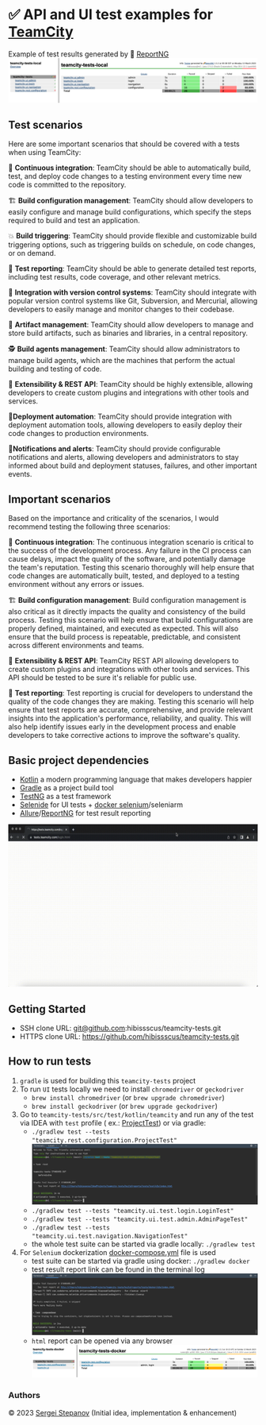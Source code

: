 ✅ **API and UI** test examples for [TeamCity](https://www.jetbrains.com/teamcity/)
=================================

Example of test results generated by 🌈 [ReportNG](https://github.com/hibissscus/reportng)
![reportng.png](readme/reportng.png)

## Test scenarios

Here are some important scenarios that should be covered with a tests when using TeamCity:

🔄 **Continuous integration**: TeamCity should be able to automatically build, test, and deploy code changes to a testing environment every time new
code is committed to the repository.

🏗️ **Build configuration management**: TeamCity should allow developers to easily configure and manage build configurations, which specify the steps
required to build and test an application.

💥 **Build triggering**: TeamCity should provide flexible and customizable build triggering options, such as triggering builds on schedule, on code
changes, or on demand.

🌈 **Test reporting**: TeamCity should be able to generate detailed test reports, including test results, code coverage, and other relevant metrics.

🤝 **Integration with version control systems**: TeamCity should integrate with popular version control systems like Git, Subversion, and Mercurial,
allowing developers to easily manage and monitor changes to their codebase.

💾 **Artifact management**: TeamCity should allow developers to manage and store build artifacts, such as binaries and libraries, in a central
repository.

🕵️‍ **Build agents management**: TeamCity should allow administrators to manage build agents, which are the machines that perform the actual building
and testing of code.

🧩 **Extensibility & REST API**: TeamCity should be highly extensible, allowing developers to create custom plugins and integrations with other tools
and services.

🤖**Deployment automation**: TeamCity should provide integration with deployment automation tools, allowing developers to easily deploy their code
changes to production environments.

🚨**Notifications and alerts**: TeamCity should provide configurable notifications and alerts, allowing developers and administrators to stay informed
about build and deployment statuses, failures, and other important events.

## Important scenarios

Based on the importance and criticality of the scenarios, I would recommend testing the following three scenarios:

🔄 **Continuous integration**: The continuous integration scenario is critical to the success of the development process. Any failure in the CI process
can cause delays, impact the quality of the software, and potentially damage the team's reputation. Testing this scenario thoroughly will help ensure
that code changes are automatically built, tested, and deployed to a testing environment without any errors or issues.

🏗 **Build configuration management**: Build configuration management is also critical as it directly impacts the quality and consistency of the build
process. Testing this scenario will help ensure that build configurations are properly defined, maintained, and executed as expected. This will also
ensure that the build process is repeatable, predictable, and consistent across different environments and teams.

🧩 **Extensibility & REST API**: TeamCity REST API allowing developers to create custom plugins and integrations with other tools and services. This
API should be tested to be sure it's reliable for public use.

🌈 **Test reporting**: Test reporting is crucial for developers to understand the quality of the code changes they are making. Testing this scenario
will help ensure that test reports are accurate, comprehensive, and provide relevant insights into the application's performance, reliability, and
quality. This will also help identify issues early in the development process and enable developers to take corrective actions to improve the
software's quality.

## Basic project dependencies

- [Kotlin](https://kotlinlang.org/) a modern programming language that makes developers happier
- [Gradle](https://docs.gradle.org/current/userguide/userguide.html) as a project build tool
- [TestNG](https://testng.org/doc/) as a test framework
- [Selenide](https://selenide.org/documentation.html) for UI tests + [docker selenium](https://github.com/SeleniumHQ/docker-selenium)/seleniarm
- [Allure](https://docs.qameta.io/allure/)/[ReportNG](https://github.com/hibissscus/reportng) for test result reporting

![teamcity-login](readme/teamcity-login.gif)

## Getting Started

- SSH clone URL: git@github.com:hibissscus/teamcity-tests.git
- HTTPS clone URL: https://github.com/hibissscus/teamcity-tests.git

## How to run tests

1. `gradle` is used for building this `teamcity-tests` project
2. To run `UI` tests locally we need to install `chromedriver` or `geckodriver`
    - `brew install chromedriver` (or `brew upgrade chromedriver`)
    - `brew install geckodriver` (or `brew upgrade geckodriver`)
3. Go to `teamcity-tests/src/test/kotlin/teamcity` and run any of the test via IDEA with `test` profile (
   ex.: [ProjectTest](https://github.com/hibissscus/teamcity-tests/blob/master/src/test/kotlin/teamcity/rest/configuration/ProjectTest.kt))
   or via gradle:
    - ``./gradlew test --tests "teamcity.rest.configuration.ProjectTest"`` ![gradle-local-run.png](readme/gradle-local-run.png)
    - ``./gradlew test --tests "teamcity.ui.test.login.LoginTest"``
    - ``./gradlew test --tests "teamcity.ui.test.admin.AdminPageTest"``
    - ``./gradlew test --tests "teamcity.ui.test.navigation.NavigationTest"``
    - the whole test suite can be started via gradle locally:
      ``./gradlew test``
4. For `Selenium` dockerization [docker-compose.yml](https://github.com/hibissscus/teamcity-tests/blob/master/docker-compose.yml) file is used
    - test suite can be started via gradle using docker:
      ``./gradlew docker``
    - test result report link can be found in the terminal log ![docker-run.png](readme/docker-run.png)
    - `html` report can be opened via any browser ![report-docker.png](readme/report-docker.png)

### Authors

© 2023 [Sergei Stepanov](https://github.com/hibissscus) (Initial idea, implementation & enhancement)